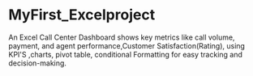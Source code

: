 # MyFirst_Excelproject
An Excel Call Center Dashboard shows key metrics like call volume, payment, and agent performance,Customer Satisfaction(Rating), using KPI'S ,charts, pivot table, conditional Formatting for easy tracking and decision-making.   
